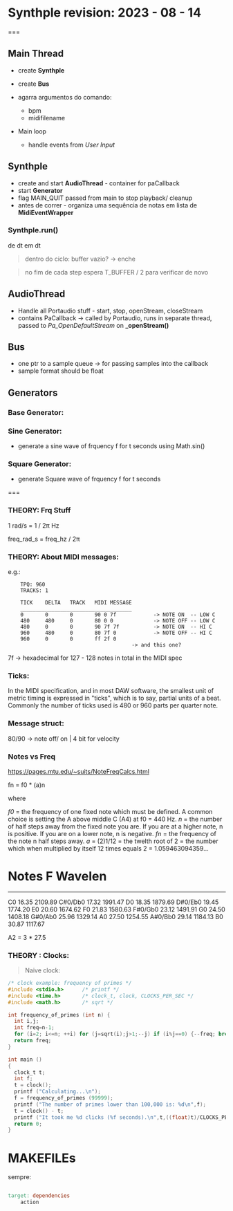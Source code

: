 # Synthple revision: 2023 - 08 - 14


===
## Main Thread

* create **Synthple**
* create **Bus**
* agarra argumentos do comando:
    - bpm
    - midifilename 

* Main loop
    - handle events from *User Input*




## Synthple
* create and start **AudioThread** - container for paCallback
* start **Generator**
* flag MAIN_QUIT passed from main to stop playback/ cleanup
* antes de correr - organiza uma sequência de notas em lista de **MidiEventWrapper**


### Synthple.run()
de dt em dt

> dentro do ciclo:
buffer vazio? -> enche

> no fim de cada step 
espera T_BUFFER / 2 para verificar de novo


## AudioThread
* Handle all Portaudio stuff - start, stop, openStream, closeStream
* contains PaCallback -> called by Portaudio, runs in separate thread, passed to *Pa_OpenDefaultStream* on **_openStream()**


## Bus
* one ptr to a sample queue -> for passing samples into the callback
* sample format should be float


## Generators
### Base Generator:

### Sine Generator:
* generate a sine wave of frquency f for t seconds using Math.sin()

### Square Generator:
* generate Square wave of frquency f for t seconds










===
### THEORY: Frq Stuff
1 rad/s = 1 / 2π Hz 

freq_rad_s = freq_hz / 2π

### THEORY: About MIDI messages:

e.g.:

```
    TPQ: 960
    TRACKS: 1
    
    TICK    DELTA   TRACK   MIDI MESSAGE
    ____________________________________
    0       0       0       90 0 7f            -> NOTE ON  -- LOW C
    480     480     0       80 0 0             -> NOTE OFF -- LOW C
    480     0       0       90 7f 7f           -> NOTE ON  -- HI C
    960     480     0       80 7f 0            -> NOTE OFF -- HI C
    960     0       0       ff 2f 0  
                                        -> and this one?
```

7f -> hexadecimal for 127 - 128 notes in total in the MIDI spec

### Ticks:
In the MIDI specification, and in most DAW software, the smallest unit of metric timing is expressed in "ticks", which is to say, partial units of a beat.
Commonly the number of ticks used is 480 or 960 parts per quarter note.

### Message struct:
80/90 -> note off/ on    |    4 bit for velocity

### Notes vs Freq
https://pages.mtu.edu/~suits/NoteFreqCalcs.html

fn = f0 * (a)n 

where

*f0* = the frequency of one fixed note which must be defined. A common choice is setting the A above middle C (A4) at f0 = 440 Hz.
*n* = the number of half steps away from the fixed note you are. If you are at a higher note, n is positive. If you are on a lower note, n is negative.
*fn* = the frequency of the note n half steps away.
*a* = (2)1/12 = the twelth root of 2 = the number which when multiplied by itself 12 times equals 2 = 1.059463094359... 

# Notes     F       Wavelen
-----------------------------
C0	        16.35 	2109.89
C#0/Db0  	17.32 	1991.47
D0	        18.35 	1879.69
D#0/Eb0  	19.45 	1774.20
E0	        20.60 	1674.62
F0	        21.83 	1580.63
F#0/Gb0    	23.12 	1491.91
G0	        24.50 	1408.18
G#0/Ab0  	25.96 	1329.14
A0	        27.50 	1254.55
A#0/Bb0  	29.14 	1184.13
B0	        30.87 	1117.67


A2 = 3 * 27.5


### THEORY : Clocks:

> Naive clock:

```c
/* clock example: frequency of primes */
#include <stdio.h>      /* printf */
#include <time.h>       /* clock_t, clock, CLOCKS_PER_SEC */
#include <math.h>       /* sqrt */

int frequency_of_primes (int n) {
  int i,j;
  int freq=n-1;
  for (i=2; i<=n; ++i) for (j=sqrt(i);j>1;--j) if (i%j==0) {--freq; break;}
  return freq;
}

int main ()
{
  clock_t t;
  int f;
  t = clock();
  printf ("Calculating...\n");
  f = frequency_of_primes (99999);
  printf ("The number of primes lower than 100,000 is: %d\n",f);
  t = clock() - t;
  printf ("It took me %d clicks (%f seconds).\n",t,((float)t)/CLOCKS_PER_SEC);
  return 0;
}
```

#

# MAKEFILEs

sempre:

```Makefile

target: dependencies
    action

```